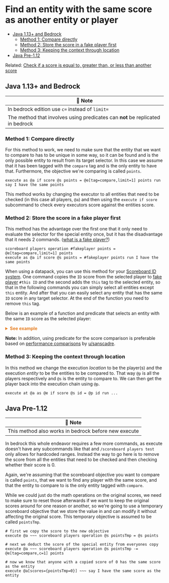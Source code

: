 # Find an entity with the same score as another entity or player

  - [Java 1.13+ and Bedrock](#java-113-and-bedrock)
    - [Method 1: Compare directly](#method-1-compare-directly)
    - [Method 2: Store the score in a fake player first](#method-2-store-the-score-in-a-fake-player-first)
    - [Method 3: Keeping the context through location](#method-3-keeping-the-context-through-location)
  - [Java Pre-1.12](#java-pre-112)

Related: [Check if a score is equal to, greater than, or less than another score](/wiki/questions/scorecompare)

## Java 1.13+ and Bedrock

| 📝 Note |
|---------|
|In bedrock edition use `c=` instead of `limit=`|
|The method that involves using predicates can **not** be replicated in bedrock|

### Method 1: Compare directly

For this method to work, we need to make sure that the entity that we want to compare to has to be unique in some way, so it can be found and is the only possible entity to result from its target selector. In this case we assume that it has been tagged with the `compare` tag and is the only entity to have that. Furthermore, the objective we're comparing is called `points`.

```mcfunction
execute as @a if score @s points = @e[tag=compare,limit=1] points run say I have the same points
```

This method works by changing the executor to all entities that need to be checked (in this case all players, `@a`) and then using the `execute if score` subcommand to check every executors score against the entities score.

### Method 2: Store the score in a fake player first

This method has the advantage over the first one that it only need to evaluate the selector for the special entity once, but it has the disadvantage that it needs 2 commands. ([what is a fake player?](/wiki/questions/fakeplayer))

```mcfunction
scoreboard players operation #fakeplayer points = @e[tag=compare,limit=1] points
execute as @a if score @s points = #fakeplayer points run I have the same points
```

When using a datapack, you can use this method for your [Scoreboard ID system](/wiki/questions/linkentity).
One command copies the `ID` score from the selected player to [fake player](/wiki/questions/fakeplayer) `#this ID` and the second adds the `this` tag to the selected entity, so that in the following commands you can simply select all entities except `this` entity. And after that you can easily select any entity that has the same `ID` score in any target selector. At the end of the function you need to remove `this` tag. 

Below is an example of a function and predicate that selects an entity with the same `ID` score as the selected player:

<details markdown="1">
  <summary style="color: #e67e22; font-weight: bold;">See example</summary>

```mcfunction
# function example:some_function (run as player)
scoreboard players operation #this ID = @s ID
tag @s add this
execute as @e[predicate=example:this_id,tag=!this] run say Some ID!
tellraw @s ["ID ",{"selector":"@s"}," = ",{"selector":"@e[predicate=example:this_id,tag=!this]"}]
tag @s remove this
```

```json
# predicate example:this_id
{
    "condition": "minecraft:entity_scores",
    "entity": "this",
    "scores": {
        "ID": {
            "min": {
                "type": "minecraft:score",
                "target": {
                    "type": "minecraft:fixed",
                    "name": "#this"
                },
                "score": "ID"
            },
            "max": {
                "type": "minecraft:score",
                "target": {
                    "type": "minecraft:fixed",
                    "name": "#this"
                },
                "score": "ID"
            }
        }
    }
}
```

</details>

**Note:** In addition, using predicate for the score comparison is preferable based on [performance comparisons](https://www.reddit.com/r/MinecraftCommands/comments/1ceck9n/comment/l1u6z2a) by [u/sanscadre](https://www.reddit.com/u/sanscadre).

### Method 3: Keeping the context through location

In this method we change the execution _location_ to be the player(s) and the execution _entity_ to be the entities to be compared to. That way `@p` is all the players respectively and `@s` is the entity to compare to. We can then get the player back into the execution chain using `@p`. 

```mcfunction
execute at @a as @e if score @s id = @p id run ...
```

## Java Pre-1.12

| 📝 Note |
|---------|
|This method also works in bedrock before new execute|

In bedrock this whole endeavor requires a few more commands, as execute doesn't have any subcommands like that and `/scoreboard players test` only allows for hardcoded ranges. Instead the way to go here is to remove the score from all the entities that need to be checked and then checking whether their score is 0.

Again, we're assuming that the scoreboard objective you want to compare is called `points`, that we want to find any player with the same score, and that the entity to compare to is the only entity tagged with `compare`.

While we could just do the math operations on the original scores, we need to make sure to reset those afterwards if we want to keep the original scores around for one reason or another, so we're going to use a temporary scoreboard objective that we store the value in and can modify it without affecting the original score. This temporary objective is assumed to be called `pointsTmp`.

```mcfunction
# first we copy the score to the new objective
execute @a ~~~ scoreboard players operation @s pointsTmp = @s points

# next we deduct the score of the special entity from everyones copy
execute @a ~~~ scoreboard players operation @s pointsTmp -= @e[tag=compare,c=1] points

# now we know that anyone with a copied score of 0 has the same score as the entity
execute @a[scores={pointsTmp=0}] ~~~ say I have the same score as the entity
```